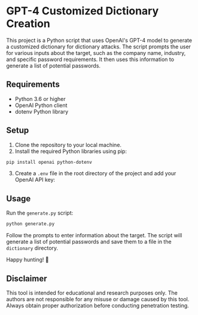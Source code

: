 # GPT-4 Customized Dictionary Creation

This project is a Python script that uses OpenAI's GPT-4 model to generate a customized dictionary for dictionary attacks. The script prompts the user for various inputs about the target, such as the company name, industry, and specific password requirements. It then uses this information to generate a list of potential passwords.

## Requirements

- Python 3.6 or higher
- OpenAI Python client
- dotenv Python library

## Setup

1. Clone the repository to your local machine.
2. Install the required Python libraries using pip:

```bash
pip install openai python-dotenv
```

3. Create a `.env` file in the root directory of the project and add your OpenAI API key:

## Usage

Run the `generate.py` script:
```python
python generate.py
```

Follow the prompts to enter information about the target. The script will generate a list of potential passwords and save them to a file in the `dictionary` directory.

Happy hunting! 🤠

## Disclaimer
This tool is intended for educational and research purposes only. The authors are not responsible for any misuse or damage caused by this tool. Always obtain proper authorization before conducting penetration testing.